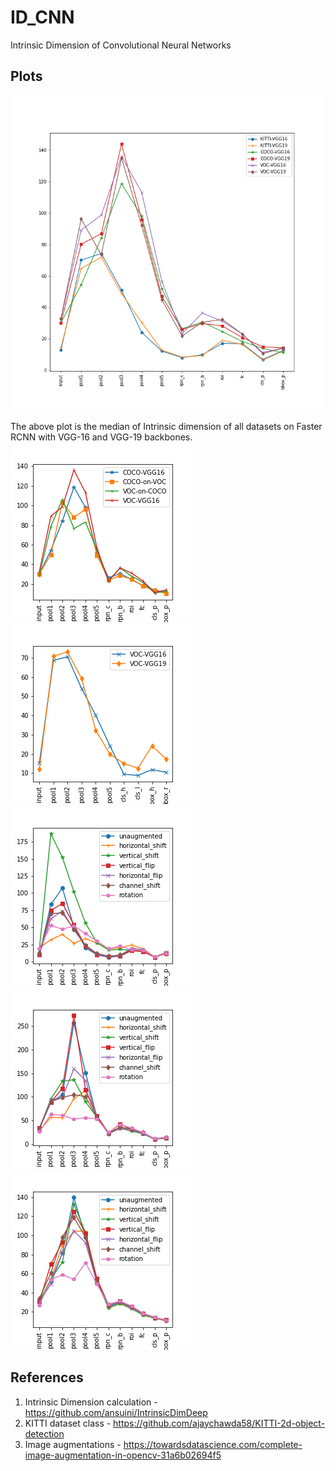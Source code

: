 # ID_CNN
Intrinsic Dimension of Convolutional Neural Networks

## Plots

![Image1](Plots/1.png)

The above plot is the median of Intrinsic dimension of all datasets on Faster RCNN with VGG-16 and VGG-19 backbones.
![Image2](Plots/2.png)
![Image3](Plots/3.png)
![Image4](Plots/4.png)
![Image5](Plots/5.png)
![Image6](Plots/6.png)

## References
1. Intrinsic Dimension calculation - https://github.com/ansuini/IntrinsicDimDeep
2. KITTI dataset class - https://github.com/ajaychawda58/KITTI-2d-object-detection
3. Image augmentations - https://towardsdatascience.com/complete-image-augmentation-in-opencv-31a6b02694f5
